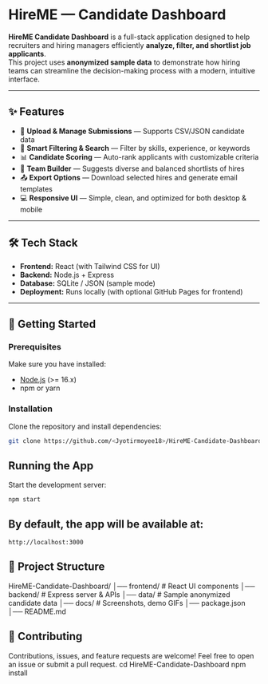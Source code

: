 # HireME — Candidate Dashboard

**HireME Candidate Dashboard** is a full-stack application designed to help recruiters and hiring managers efficiently **analyze, filter, and shortlist job applicants**.  
This project uses **anonymized sample data** to demonstrate how hiring teams can streamline the decision-making process with a modern, intuitive interface.

---

## ✨ Features
- 📂 **Upload & Manage Submissions** — Supports CSV/JSON candidate data
- 🔎 **Smart Filtering & Search** — Filter by skills, experience, or keywords
- 📊 **Candidate Scoring** — Auto-rank applicants with customizable criteria
- 👥 **Team Builder** — Suggests diverse and balanced shortlists of hires
- 📤 **Export Options** — Download selected hires and generate email templates
- 💻 **Responsive UI** — Simple, clean, and optimized for both desktop & mobile

---

## 🛠️ Tech Stack
- **Frontend:** React (with Tailwind CSS for UI)
- **Backend:** Node.js + Express
- **Database:** SQLite / JSON (sample mode)
- **Deployment:** Runs locally (with optional GitHub Pages for frontend)

---

## 🚀 Getting Started

### Prerequisites
Make sure you have installed:
- [Node.js](https://nodejs.org/) (>= 16.x)
- npm or yarn

### Installation
Clone the repository and install dependencies:
```bash
git clone https://github.com/<Jyotirmoyee18>/HireME-Candidate-Dashboard.git
```
## Running the App

Start the development server:
```
npm start
```
## By default, the app will be available at:
```
http://localhost:3000
```
## 📂 Project Structure
HireME-Candidate-Dashboard/
│── frontend/           # React UI components
│── backend/            # Express server & APIs
│── data/               # Sample anonymized candidate data
│── docs/               # Screenshots, demo GIFs
│── package.json
│── README.md
## 🤝 Contributing
Contributions, issues, and feature requests are welcome!
Feel free to open an issue or submit a pull request.
cd HireME-Candidate-Dashboard
npm install
